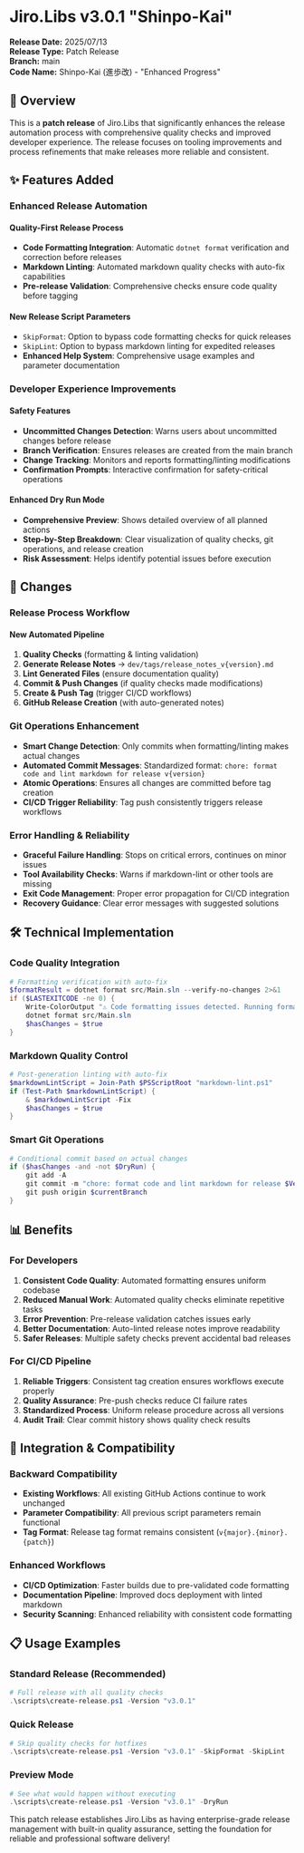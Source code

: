# Jiro.Libs v3.0.1 "Shinpo-Kai"

**Release Date:** 2025/07/13  
**Release Type:** Patch Release  
**Branch:** main  
**Code Name:** Shinpo-Kai (進歩改) - "Enhanced Progress"

## 🎉 Overview

This is a **patch release** of Jiro.Libs that significantly enhances the release automation process with comprehensive quality checks and improved developer experience. The release focuses on tooling improvements and process refinements that make releases more reliable and consistent.

## ✨ Features Added

### Enhanced Release Automation

#### **Quality-First Release Process**

- **Code Formatting Integration**: Automatic `dotnet format` verification and correction before releases
- **Markdown Linting**: Automated markdown quality checks with auto-fix capabilities
- **Pre-release Validation**: Comprehensive checks ensure code quality before tagging

#### **New Release Script Parameters**

- `SkipFormat`: Option to bypass code formatting checks for quick releases
- `SkipLint`: Option to bypass markdown linting for expedited releases
- **Enhanced Help System**: Comprehensive usage examples and parameter documentation

### Developer Experience Improvements

#### **Safety Features**

- **Uncommitted Changes Detection**: Warns users about uncommitted changes before release
- **Branch Verification**: Ensures releases are created from the main branch
- **Change Tracking**: Monitors and reports formatting/linting modifications
- **Confirmation Prompts**: Interactive confirmation for safety-critical operations

#### **Enhanced Dry Run Mode**

- **Comprehensive Preview**: Shows detailed overview of all planned actions
- **Step-by-Step Breakdown**: Clear visualization of quality checks, git operations, and release creation
- **Risk Assessment**: Helps identify potential issues before execution

## 🔄 Changes

### Release Process Workflow

#### **New Automated Pipeline**

1. **Quality Checks** (formatting & linting validation)
2. **Generate Release Notes** → `dev/tags/release_notes_v{version}.md`
3. **Lint Generated Files** (ensure documentation quality)
4. **Commit & Push Changes** (if quality checks made modifications)
5. **Create & Push Tag** (trigger CI/CD workflows)
6. **GitHub Release Creation** (with auto-generated notes)

### Git Operations Enhancement

- **Smart Change Detection**: Only commits when formatting/linting makes actual changes
- **Automated Commit Messages**: Standardized format: `chore: format code and lint markdown for release v{version}`
- **Atomic Operations**: Ensures all changes are committed before tag creation
- **CI/CD Trigger Reliability**: Tag push consistently triggers release workflows

### Error Handling & Reliability

- **Graceful Failure Handling**: Stops on critical errors, continues on minor issues
- **Tool Availability Checks**: Warns if markdown-lint or other tools are missing
- **Exit Code Management**: Proper error propagation for CI/CD integration
- **Recovery Guidance**: Clear error messages with suggested solutions

## 🛠️ Technical Implementation

### Code Quality Integration

```powershell
# Formatting verification with auto-fix
$formatResult = dotnet format src/Main.sln --verify-no-changes 2>&1
if ($LASTEXITCODE -ne 0) {
    Write-ColorOutput "⚠️ Code formatting issues detected. Running format..." "Yellow"
    dotnet format src/Main.sln
    $hasChanges = $true
}
```

### Markdown Quality Control

```powershell
# Post-generation linting with auto-fix
$markdownLintScript = Join-Path $PSScriptRoot "markdown-lint.ps1"
if (Test-Path $markdownLintScript) {
    & $markdownLintScript -Fix
    $hasChanges = $true
}
```

### Smart Git Operations

```powershell
# Conditional commit based on actual changes
if ($hasChanges -and -not $DryRun) {
    git add -A
    git commit -m "chore: format code and lint markdown for release $Version"
    git push origin $currentBranch
}
```

## 📊 Benefits

### For Developers

1. **Consistent Code Quality**: Automated formatting ensures uniform codebase
2. **Reduced Manual Work**: Automated quality checks eliminate repetitive tasks
3. **Error Prevention**: Pre-release validation catches issues early
4. **Better Documentation**: Auto-linted release notes improve readability
5. **Safer Releases**: Multiple safety checks prevent accidental bad releases

### For CI/CD Pipeline

1. **Reliable Triggers**: Consistent tag creation ensures workflows execute properly
2. **Quality Assurance**: Pre-push checks reduce CI failure rates
3. **Standardized Process**: Uniform release procedure across all versions
4. **Audit Trail**: Clear commit history shows quality check results

## 🔄 Integration & Compatibility

### Backward Compatibility

- **Existing Workflows**: All existing GitHub Actions continue to work unchanged
- **Parameter Compatibility**: All previous script parameters remain functional
- **Tag Format**: Release tag format remains consistent (`v{major}.{minor}.{patch}`)

### Enhanced Workflows

- **CI/CD Optimization**: Faster builds due to pre-validated code formatting
- **Documentation Pipeline**: Improved docs deployment with linted markdown
- **Security Scanning**: Enhanced reliability with consistent code formatting

## 📋 Usage Examples

### Standard Release (Recommended)

```powershell
# Full release with all quality checks
.\scripts\create-release.ps1 -Version "v3.0.1"
```

### Quick Release

```powershell
# Skip quality checks for hotfixes
.\scripts\create-release.ps1 -Version "v3.0.1" -SkipFormat -SkipLint
```

### Preview Mode

```powershell
# See what would happen without executing
.\scripts\create-release.ps1 -Version "v3.0.1" -DryRun
```

This patch release establishes Jiro.Libs as having enterprise-grade release management with built-in quality assurance, setting the foundation for reliable and professional software delivery!
